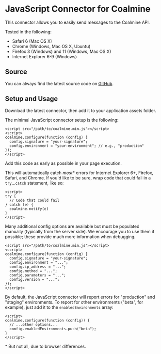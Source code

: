 JavaScript Connector for Coalmine
=================================

This connector allows you to easily send messages to the Coalmine API.

Tested in the following:

* Safari 6 (Mac OS X)
* Chrome (Windows, Mac OS X, Ubuntu)
* Firefox 3 (Windows) and 11 (Windows, Mac OS X)
* Internet Explorer 6-9 (Windows)

Source
------

You can always find the latest source code on [GitHub](https://github.com/coalmine/coalmine_javascript).

Setup and Usage
---------------

Download the latest connector, then add it to your application assets folder.

The minimal JavaScript connector setup is the following:

    <script src="/path/to/coalmine.min.js"></script>
    <script>
    coalmine.configure(function (config) {
      config.signature = "your-signature";
      config.environment = "your-environment"; // e.g., "production"
    });
    </script>

Add this code as early as possible in your page execution.

This will automatically catch *most*\* errors for Internet Explorer 6+, 
Firefox, Safari, and Chrome.  If you'd like to be sure, wrap code that could 
fail in a `try`...`catch` statement, like so:

    <script>
    try {
      // Code that could fail
    } catch (e) {
      coalmine.notify(e)
    }
    </script>

Many additional config options are available but must be populated manually
(typically from the server side). We encourage you to use them if possible;
these provide much more information when debugging.

    <script src="/path/to/coalmine.min.js"></script>
    <script>
    coalmine.configure(function (config) {
      config.signature = "your-signature";
      config.environment = "...";
      config.ip_address = "...";
      config.method = "...";
      config.parameters = "...";
      config.version = "...";
    });
    </script>

By default, the JavaScript connector will report errors for "production"
and "staging" environments.  To report for other environments ("beta", for 
example), just add it to the `enabledEnvironments` array:

    <script>
    coalmine.configure(function (config)) {
      // ...other options...
      config.enabledEnvironments.push("beta");
    }
    </script>

\* But not all, due to browser differences.